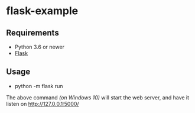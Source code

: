 # flask-example

## Requirements

* Python 3.6 or newer
* [Flask](https://flask.palletsprojects.com/en/2.0.x/installation/)

## Usage

* python -m flask run 
  
The above command *(on Windows 10)* will start the web server, and have it listen on http://127.0.0.1:5000/ 